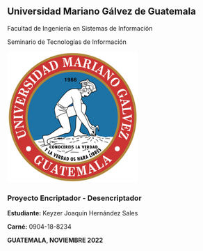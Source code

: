 ## Universidad Mariano Gálvez de Guatemala

Facultad de Ingeniería en Sistemas de Información

Seminario de Tecnologías de Información

![UMG](https://raw.githubusercontent.com/KeyzerHS/encriptador_desencriptador/main/img/UMG_300.png)

### Proyecto Encriptador - Desencriptador

**Estudiante:** Keyzer Joaquín Hernández Sales

**Carné:** 0904-18-8234

**GUATEMALA, NOVIEMBRE 2022**
